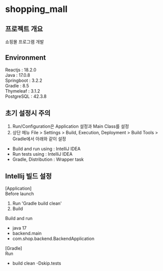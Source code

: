 # shopping_mall
## 프로젝트 개요
쇼핑몰 프로그램 개발

## Environment
Reactjs : 18.2.0<br>
Java : 17.0.8<br>
Springboot : 3.2.2<br>
Gradle : 8.5<br>
Thymeleaf : 3.1.2<br>
PostgreSQL : 42.3.8

## 초기 설정시 주의
1. Run/Configuration은 Application 설정과 Main Class를 설정
2. 상단 메뉴 File > Settings > Build, Execution, Deployment > Build Tools > Gradle에서 아래와 같이 설정
- Build and run using : IntelliJ IDEA
- Run tests using : IntelliJ IDEA
- Gradle, Distribution : Wrapper task

## Intellij 빌드 설정
[Application]<br/>
Before launch
1. Run 'Gradle build clean'
2. Build

Build and run
- java 17
- backend.main
- com.shop.backend.BackendApplication

[Gradle]<br/>
Run
- build clean -Dskip.tests

